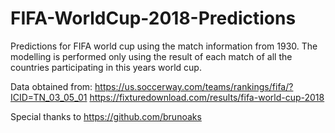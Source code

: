 # FIFA-WorldCup-2018-Predictions

Predictions for FIFA world cup using the match information from 1930.
The modelling is performed only using the result of each match of all the countries participating in this years world cup.

Data obtained from:
https://us.soccerway.com/teams/rankings/fifa/?ICID=TN_03_05_01
https://fixturedownload.com/results/fifa-world-cup-2018

Special thanks to https://github.com/brunoaks
